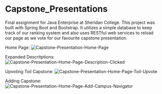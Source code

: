 # Capstone_Presentations
 Final assignment for Java Enterprise at Sheridan College. This project was built with Spring Boot and Bootstrap. It utilizes a simple database to keep track of our ranking system and also uses RESTful web services to reload our page as we vote for our favourite capstone presentation.

Home Page:
![Capstone-Presentation-Home-Page](https://user-images.githubusercontent.com/19481324/156096424-83f71541-60dd-4f3c-9483-38b955a46f68.png)

Expanded Descritptions:
![Capstone-Presentation-Home-Page-Description-Clicked](https://user-images.githubusercontent.com/19481324/156096604-2f92d508-ecea-4403-bbcb-980ebb37c128.png)

Upvoting Toil Capstone:
![Capstone-Presentation-Home-Page-Toil-Upvote](https://user-images.githubusercontent.com/19481324/156096658-614ae2e0-3e9a-4b68-9f58-249f099a041e.png)

Adding Capstone:
![Capstone-Presentation-Home-Page-Add-Campus-Navigator](https://user-images.githubusercontent.com/19481324/156096728-dcc346ab-3904-4ec9-b477-4c52d52f64c7.png)
